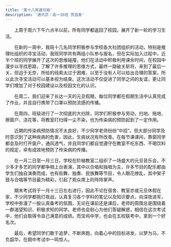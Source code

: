 ```yaml
---
title: '第十八周通讯稿'
description: '通讯员：高一16班 贾涵章'
---
```


　　上周于周六下午六点半以前，所有同学都返回了校园，展开了新一轮的学习生活。

　　在新的一周中，我班十几名同学积极参与学校各大社团组织的活动，特别是推理社组织的寻宝活动，我班同学共有两组小队参与报名，但在实际加入过程中，近半个班的同学展开了这次的思维碰撞，他们在活动中积极利用课余时间，在校园中漫步以寻找思路，了解了许多推理的思维方式，最终一路破关斩将，来到了最后一关，但迫于无奈，所给的线索太过于困难，以至于没有人可以给出合理的答案，所以此次寻宝活动可以基本视为结束。这次活动不仅促进了同学之间的友谊，更让同学们增加了对于校园建设以及校园文化的认识。

　　在周二，我们迎来了长达一天的元旦假期，每位同学都在假期生活中认真完成了作业，并且自行携带了口罩以预防流感的传播。

　　在周四，班级进行了一次彻底的大扫除，同学们积极参与劳动，扫地、拖地、擦窗户、浇花等，将教室打扫得一尘不染，也为传染病的预防起到了一定作用。

　　近期的传染病预防情况不太良好，不少同学老师纷纷“中招”。但大部分同学及时意识到了这种疾病的危害，因此，生病状况有所改善。在每节课课间，靠窗同学都会及时打开窗户，通风透气，并且同学们都自觉遵守在教室不吃东西、不喝饮料的规定，卓有成效地预防了传染病的传播。

　　在一月二日至一月三日，学校在阶梯教室二组织了一场盛大的元旦音乐会，不少多才多艺的同学都争相上台表演，其中以合唱和独唱为主，许多节目的配乐都由学生们独自演奏而成，也有街舞、独奏、民族舞等节目，令人眼花缭乱，其中架子鼓与合唱等节目最为精彩，引起了观众席上的阵阵掌声。

　　期末考试将于一月十三日左右进行，因此不论在宿舍、教室亦或元旦休假在家，不少同学都挑灯夜战，认真复习各个学科的笔记以及知识要点，向深夜进军，学校中弥漫了一股认真备考的氛围，无论在课前还是课后，老师的周围总是围绕着一群渴望知识、积极求知的同学。老师也会耐心为他们答疑解惑，相信在这次考试中，他们会取得令自己满意的成绩。而宝鸡中学，也会在五校联考中，拿到一个好名次。

　　最后，希望同学们敢于追梦，不断奔跑，向着心中的目标进发，以梦为马，不负韶华，在期中考试中一鸣惊人。
